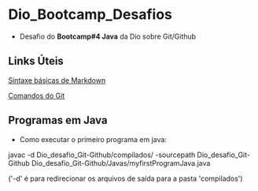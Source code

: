 # Dio_Bootcamp_Desafios

- Desafio do **Bootcamp#4 Java** da Dio sobre Git/Github

## Links Úteis
[Sintaxe básicas de Markdown](https://web.dio.me/lab/criando-seu-primeiro-repositorio-no-github-para-compartilhar-seu-progresso/learning/e714fb1c-4990-4c47-99a5-d97703e40b4d)

[Comandos do Git](https://gist.github.com/leocomelli/2545add34e4fec21ec16)

## Programas em Java

- Como executar o primeiro programa em java:
 
 javac -d Dio_desafio_Git-Github/compilados/ -sourcepath Dio_desafio_Git-Github Dio_desafio_Git-Github/Javas/myfirstProgramJava.java 

('-d' é para redirecionar os arquivos de saída para a pasta 'compilados')

